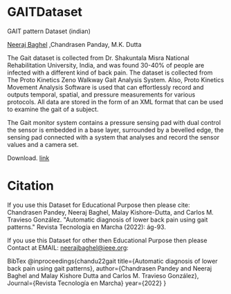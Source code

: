 # GAITDataset
GAIT pattern Dataset (indian)

[Neeraj Baghel](https://sites.google.com/view/nbaghel777) ,Chandrasen Panday,  M.K. Dutta 

The Gait dataset is collected from Dr. Shakuntala Misra National Rehabilitation University, India, and was found 30-40% of people are infected with a different kind of back pain. The dataset is collected from The Proto Kinetics Zeno Walkway Gait Analysis System. Also, Proto Kinetics
Movement Analysis Software is used that can effortlessly record and outputs temporal, spatial, and pressure measurements for various protocols. All data are stored in the form of an XML format that can be used to examine the gait of a subject.

The Gait monitor system contains a pressure sensing pad with dual control the sensor is embedded in a base layer, surrounded by a bevelled edge, the sensing pad connected with a system that analyses and record the sensor values and a camera set.

Download. [link](https://drive.google.com/drive/folders/1HAuGsq-Eozrsvm2x2FMAa-Ewx-33fbnl?usp=sharing)


# Citation
If you use this Dataset for Educational Purpose then please cite:
Chandrasen Pandey, Neeraj Baghel, Malay Kishore-Dutta, and Carlos M. Travieso González. "Automatic diagnosis of lower back pain using gait patterns." Revista Tecnología en Marcha (2022): ág-93.

If you use this Dataset for other then Educational Purpose then please Contact at EMAIL: neerajbaghel@ieee.org:

BibTex
@inproceedings{chandu22gait
    title={Automatic diagnosis of lower back pain using gait patterns}, 
    author={Chandrasen Pandey and Neeraj Baghel and Malay Kishore Dutta and Carlos M. Travieso González},
    Journal={Revista Tecnología en Marcha}
    year={2022}
}

